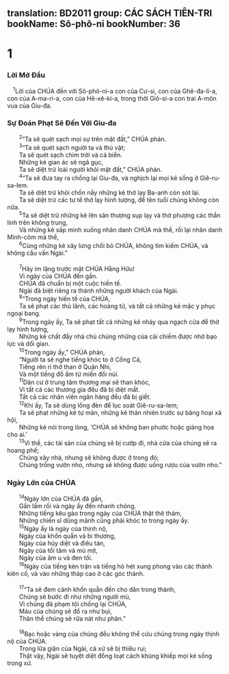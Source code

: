 translation: BD2011
group: CÁC SÁCH TIÊN-TRI
bookName: Sô-phô-ni 
bookNumber: 36
-------

<div class="title"><h1>1</h1><h3>Lời Mở Ðầu</h3></div>
<span class="verse so_1_1"> <sup>1</sup>Lời của CHÚA đến với Sô-phô-ni-a con của Cư-si, con của Ghê-đa-li-a, con của A-ma-ri-a, con của Hê-xê-ki-a, trong thời Giô-si-a con trai A-môn vua của Giu-đa.<br/></span>
<div class="title"><h3>Sự Ðoán Phạt Sẽ Ðến Với Giu-đa</h3></div>
<span class="verse so_1_2">  <sup>2</sup>“Ta sẽ quét sạch mọi sự trên mặt đất,” CHÚA phán.<br/></span>
<span class="verse so_1_3">  <sup>3</sup>“Ta sẽ quét sạch người ta và thú vật;<br/>  Ta sẽ quét sạch chim trời và cá biển.<br/>  Những kẻ gian ác sẽ ngã gục,<br/>  Ta sẽ diệt trừ loài người khỏi mặt đất,” CHÚA phán.<br/></span>
<span class="verse so_1_4">  <sup>4</sup>“Ta sẽ đưa tay ra chống lại Giu-đa, và nghịch lại mọi kẻ sống ở Giê-ru-sa-lem.<br/>  Ta sẽ diệt trừ khỏi chốn nầy những kẻ thờ lạy Ba-anh còn sót lại.<br/>  Ta sẽ diệt trừ các tư tế thờ lạy hình tượng, để tên tuổi chúng không còn nữa.<br/></span>
<span class="verse so_1_5">  <sup>5</sup>Ta sẽ diệt trừ những kẻ lên sân thượng sụp lạy và thờ phượng các thần linh trên không trung,<br/>  Và những kẻ sấp mình xuống nhân danh CHÚA mà thề, rồi lại nhân danh Minh-côm mà thề,<br/></span>
<span class="verse so_1_6">  <sup>6</sup>Cùng những kẻ xây lưng chối bỏ CHÚA, không tìm kiếm CHÚA, và không cầu vấn Ngài.”<br/><br/></span>
<span class="verse so_1_7">  <sup>7</sup>Hãy im lặng trước mặt CHÚA Hằng Hữu! <br/>  Vì ngày của CHÚA đến gần.<br/>  CHÚA đã chuẩn bị một cuộc hiến tế.<br/>  Ngài đã biệt riêng ra thánh những người khách của Ngài.<br/></span>
<span class="verse so_1_8">  <sup>8</sup>“Trong ngày hiến tế của CHÚA,<br/>  Ta sẽ phạt các thủ lãnh, các hoàng tử, và tất cả những kẻ mặc y phục ngoại bang.<br/></span>
<span class="verse so_1_9">  <sup>9</sup>Trong ngày ấy, Ta sẽ phạt tất cả những kẻ nhảy qua ngạch cửa để thờ lạy hình tượng,<br/>  Những kẻ chất đầy nhà chủ chúng những của cải chiếm được nhờ bạo lực và dối gian.<br/></span>
<span class="verse so_1_10">  <sup>10</sup>Trong ngày ấy,” CHÚA phán,<br/>  “Người ta sẽ nghe tiếng khóc to ở Cổng Cá,<br/>  Tiếng rên rỉ thở than ở Quận Nhì,<br/>  Và một tiếng đổ ầm từ miền đồi núi.<br/></span>
<span class="verse so_1_11">  <sup>11</sup>Dân cư ở trung tâm thương mại sẽ than khóc,<br/>  Vì tất cả các thương gia đều đã bị diệt mất.<br/>  Tất cả các nhân viên ngân hàng đều đã bị giết.<br/></span>
<span class="verse so_1_12">  <sup>12</sup>Khi ấy, Ta sẽ dùng lồng đèn để lục soát Giê-ru-sa-lem;<br/>  Ta sẽ phạt những kẻ tự mãn, những kẻ thản nhiên trước sự băng hoại xã hội, <br/>  Những kẻ nói trong lòng, ‘CHÚA sẽ không ban phước hoặc giáng họa cho ai.’<br/></span>
<span class="verse so_1_13">  <sup>13</sup>Vì thế, các tài sản của chúng sẽ bị cướp đi, nhà cửa của chúng sẽ ra hoang phế;<br/>  Chúng xây nhà, nhưng sẽ không được ở trong đó;<br/>  Chúng trồng vườn nho, nhưng sẽ không được uống rượu của vườn nho.”<br/></span>
<div class="title"><h3>Ngày Lớn của CHÚA</h3></div>
<span class="verse so_1_14">  <sup>14</sup>Ngày lớn của CHÚA đã gần,<br/>  Gần lắm rồi và ngày ấy đến nhanh chóng.<br/>  Những tiếng kêu gào trong ngày của CHÚA thật thê thảm,<br/>  Những chiến sĩ dũng mãnh cũng phải khóc to trong ngày ấy.<br/></span>
<span class="verse so_1_15">  <sup>15</sup>Ngày ấy là ngày của thịnh nộ,<br/>  Ngày của khốn quẫn và bi thương,<br/>  Ngày của hủy diệt và điêu tàn,<br/>  Ngày của tối tăm và mù mịt,<br/>  Ngày của âm u và đen tối.<br/></span>
<span class="verse so_1_16">  <sup>16</sup>Ngày của tiếng kèn trận và tiếng hò hét xung phong vào các thành kiên cố, và vào những tháp cao ở các góc thành.<br/><br/></span>
<span class="verse so_1_17">  <sup>17</sup>“Ta sẽ đem cảnh khốn quẫn đến cho dân trong thành,<br/>  Chúng sẽ bước đi như những người mù,<br/>  Vì chúng đã phạm tội chống lại CHÚA,<br/>  Máu của chúng sẽ đổ ra như bụi,<br/>  Thân thể chúng sẽ rữa nát như phân.”<br/><br/></span>
<span class="verse so_1_18">  <sup>18</sup>Bạc hoặc vàng của chúng đều không thể cứu chúng trong ngày thịnh nộ của CHÚA.<br/>  Trong lửa giận của Ngài, cả xứ sẽ bị thiêu rụi;<br/>  Thật vậy, Ngài sẽ tuyệt diệt đồng loạt cách khủng khiếp mọi kẻ sống trong xứ.<br/></span>
